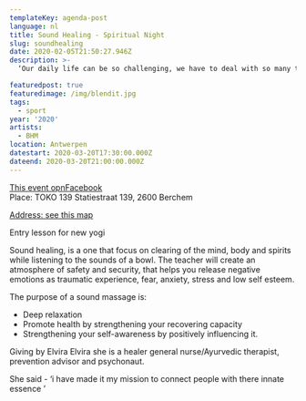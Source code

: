 ```yaml
---
templateKey: agenda-post
language: nl
title: Sound Healing - Spiritual Night
slug: soundhealing
date: 2020-02-05T21:50:27.946Z
description: >-
  ‘Our daily life can be so challenging, we have to deal with so many things. Sometimes feel so low we thinking we don’t belong here. The spirit from our ancestors gifted use with the power to heal ourselves from within. There are many methods, many rituals, many forms of healing.

featuredpost: true
featuredimage: /img/blendit.jpg
tags:
  - sport
year: '2020'
artists:
  - BHM
location: Antwerpen
datestart: 2020-03-20T17:30:00.000Z
dateend: 2020-03-20T21:00:00.000Z
---
```

[This event opnFacebook](https://www.facebook.com/events/437004820381577/)
<br/>
Place: TOKO 139
Statiestraat 139, 2600 Berchem

[Address: see this map](https://goo.gl/maps/tEaCuZoSxkDgKfeT6)

Entry lesson for new yogi

Sound healing, is a one that focus on clearing of the mind, body and spirits while listening to the sounds of a bowl. The teacher will create an atmosphere of safety and security, that helps you release negative emotions as traumatic experience, fear, anxiety, stress and low self esteem.

The purpose of a sound massage is:
- Deep relaxation
- Promote health by strengthening your recovering capacity
- Strengthening your self-awareness by positively influencing it.

Giving by Elvira
Elvira she is a healer general nurse/Ayurvedic therapist, prevention advisor and psychonaut.

She said - ‘i have made it my mission to connect people with there innate essence ’
